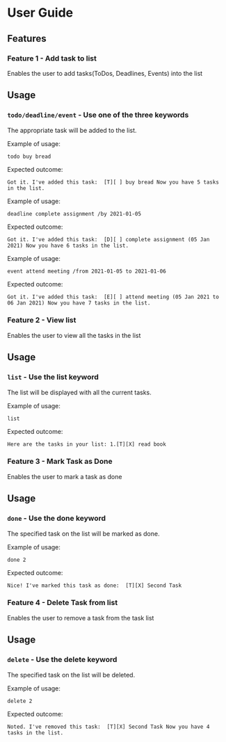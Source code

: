 # User Guide

## Features 

### Feature 1 - Add task to list
Enables the user to add tasks(ToDos, Deadlines, Events) into the list

## Usage

### `todo/deadline/event` - Use one of the three keywords

The appropriate task will be added to the list.

Example of usage: 

`todo buy bread`

Expected outcome:

`Got it. I've added this task: 
       [T][ ] buy bread
     Now you have 5 tasks in the list.`

Example of usage: 

`deadline complete assignment /by 2021-01-05`

Expected outcome:

`Got it. I've added this task: 
       [D][ ] complete assignment (05 Jan 2021)
     Now you have 6 tasks in the list.`
	 
Example of usage: 

`event attend meeting /from 2021-01-05 to 2021-01-06`

Expected outcome:

`Got it. I've added this task: 
       [E][ ] attend meeting (05 Jan 2021 to 06 Jan 2021)
     Now you have 7 tasks in the list.`

### Feature 2 - View list
Enables the user to view all the tasks in the list

## Usage

### `list` - Use the list keyword

The list will be displayed with all the current tasks.

Example of usage: 

`list`

Expected outcome:

`Here are the tasks in your list:
     1.[T][X] read book`

### Feature 3 - Mark Task as Done
Enables the user to mark a task as done

## Usage

### `done` - Use the done keyword

The specified task on the list will be marked as done.

Example of usage: 

`done 2`

Expected outcome:

`Nice! I've marked this task as done: 
       [T][X] Second Task`
	   
### Feature 4 - Delete Task from list
Enables the user to remove a task from the task list

## Usage

### `delete` - Use the delete keyword

The specified task on the list will be deleted.

Example of usage: 

`delete 2`

Expected outcome:

`Noted. I've removed this task: 
       [T][X] Second Task
     Now you have 4 tasks in the list.`